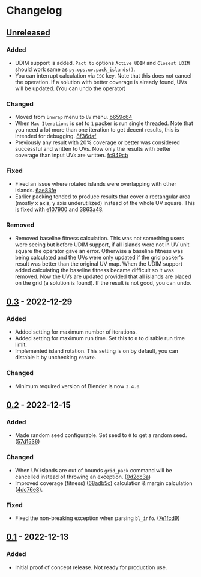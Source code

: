 # Changelog

## [Unreleased]

### Added

- UDIM support is added.  `Pact to` options `Active UDIM` and `Closest UDIM`
  should work same as `py.ops.uv.pack_islands()`.
- You can interrupt calculation via `ESC` key.  Note that this does not cancel
  the operation.  If a solution with better coverage is already found, UVs
  will be updated.  (You can undo the operator)

### Changed

- Moved from `Unwrap` menu to `UV`
  menu. [b659c64](https://github.com/muhuk/grid-uv-packer/commit/37f5e510f557d3d6eb7c1956eb2515575b659c64)
- When `Max Iterations` is set to `1` packer is run single threaded.  Note
  that you need a lot more than one iteration to get decent results, this is
  intended for
  debugging. [8f36daf](https://github.com/muhuk/grid-uv-packer/commit/06f16e6ce46babb7420e6b2053cf9bc038f36daf)
- Previously any result with 20% coverage or better was considered successful
  and written to UVs.  Now only the results with better coverage than input
  UVs are written. [fc949cb](https://github.com/muhuk/grid-uv-packer/commit/df5e0f9bc89937fb120cd71926dedbea7fc949cb)

### Fixed

- Fixed an issue where rotated islands were overlapping with other
  islands. [6ae83fe](https://github.com/muhuk/grid-uv-packer/commit/f17f337423dbe9ffad4e4641b6be9a5ab6ae83fe)
- Earlier packing tended to produce results that cover a rectangular area
  (mostly x axis, y axis underutilized) instead of the whole UV square.  This
  is fixed with
  [e107900](https://github.com/muhuk/grid-uv-packer/commit/e85f809bc52e5fc591e191cc990ccaf6ee107900)
  and
  [3863a48](https://github.com/muhuk/grid-uv-packer/commit/4ce97666e49fcaabe248a31e00beb54073863a48).

### Removed

- Removed baseline fitness calculation.  This was not something users were
  seeing but before UDIM support, if all islands were not in UV unit square
  the operator gave an error.  Otherwise a baseline fitness was being
  calculated and the UVs were only updated if the grid packer's result was
  better than the original UV map.  When the UDIM support added calculating
  the baseline fitness became difficult so it was removed.  Now the UVs are
  updated provided that all islands are placed on the grid (a solution is
  found).  If the result is not good, you can undo.

## [0.3] - 2022-12-29

### Added

- Added setting for maximum number of iterations.
- Added setting for maximum run time.  Set this to `0` to disable run time
  limit.
- Implemented island rotation.  This setting is on by default, you can
  distable it by unchecking `rotate`.

### Changed

- Minimum required version of Blender is now `3.4.0`.

## [0.2] - 2022-12-15

### Added
- Made random seed configurable.  Set seed to `0` to get a random
  seed. ([57d1536](https://github.com/muhuk/grid-uv-packer/commit/e17443220fb5f74daaffddead07c389f657d1536))

### Changed
- When UV islands are out of bounds `grid_pack` command will be cancelled
  instead of throwing an
  exception. ([0d2dc3a](https://github.com/muhuk/grid-uv-packer/commit/ecb3ea902b6cd78ffea7b746060d5dd230d2dc3a))
- Improved coverage (fitness)
  ([68adb5c](https://github.com/muhuk/grid-uv-packer/commit/49f6bd25592c167362d19a2952509038a68adb5c))
  calculation & margin calculation
  ([4dc76e8](https://github.com/muhuk/grid-uv-packer/commit/d69f0015395c33149028cadb80e448eca4dc76e8)).

### Fixed
- Fixed the non-breaking exception when parsing
  `bl_info`. ([7e1fcd9](https://github.com/muhuk/grid-uv-packer/commit/214566e9cac4113241374e20ba3631dc37e1fcd9))

## [0.1] - 2022-12-13

### Added
- Initial proof of concept release.  Not ready for production use.

[unreleased]: https://github.com/muhuk/grid-uv-packer/compare/v0.3...HEAD
[0.3]: https://github.com/muhuk/grid-uv-packer/compare/v0.2...v0.3
[0.2]: https://github.com/muhuk/grid-uv-packer/compare/v0.1...v0.2
[0.1]: https://github.com/muhuk/grid-uv-packer/releases/tag/v0.1
